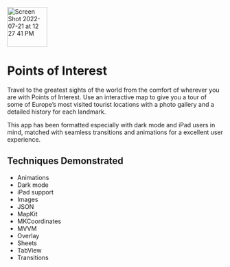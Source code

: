 <img width="93" alt="Screen Shot 2022-07-21 at 12 27 41 PM" src="https://user-images.githubusercontent.com/86983846/180276223-276610f0-1a8b-4546-bcde-c769e28232e4.png">

# Points of Interest

Travel to the greatest sights of the world from the comfort of wherever you are with Points of Interest. Use an interactive map to give you a tour of some of Europe’s most visited tourist locations with a photo gallery and a detailed history for each landmark. 

This app has been formatted especially with dark mode and iPad users in mind, matched with seamless transitions and animations for a excellent user experience.

## Techniques Demonstrated

- Animations
- Dark mode
- iPad support
- Images
- JSON
- MapKit
- MKCoordinates
- MVVM
- Overlay
- Sheets
- TabView
- Transitions
